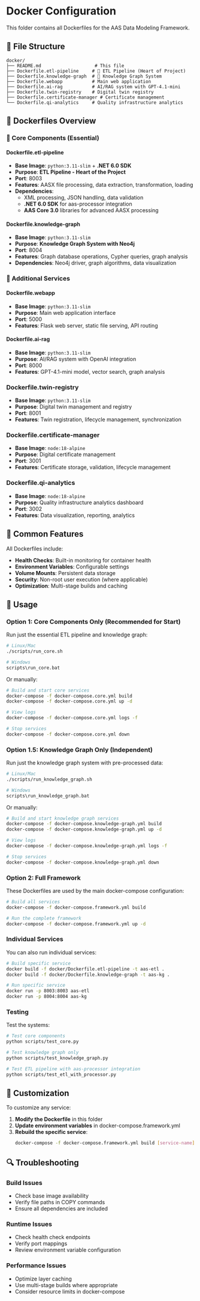 # Docker Configuration

This folder contains all Dockerfiles for the AAS Data Modeling Framework.

## 📁 File Structure

```
docker/
├── README.md                    # This file
├── Dockerfile.etl-pipeline     # 🚀 ETL Pipeline (Heart of Project)
├── Dockerfile.knowledge-graph  # 🧠 Knowledge Graph System
├── Dockerfile.webapp           # Main web application
├── Dockerfile.ai-rag           # AI/RAG system with GPT-4.1-mini
├── Dockerfile.twin-registry    # Digital twin registry
├── Dockerfile.certificate-manager # Certificate management
└── Dockerfile.qi-analytics     # Quality infrastructure analytics
```

## 🐳 Dockerfiles Overview

### 🚀 Core Components (Essential)

#### Dockerfile.etl-pipeline
- **Base Image**: `python:3.11-slim` + **.NET 6.0 SDK**
- **Purpose**: **ETL Pipeline - Heart of the Project**
- **Port**: 8003
- **Features**: AASX file processing, data extraction, transformation, loading
- **Dependencies**: 
  - XML processing, JSON handling, data validation
  - **.NET 6.0 SDK** for aas-processor integration
  - **AAS Core 3.0** libraries for advanced AASX processing

#### Dockerfile.knowledge-graph
- **Base Image**: `python:3.11-slim`
- **Purpose**: **Knowledge Graph System with Neo4j**
- **Port**: 8004
- **Features**: Graph database operations, Cypher queries, graph analysis
- **Dependencies**: Neo4j driver, graph algorithms, data visualization

### 🔧 Additional Services

#### Dockerfile.webapp
- **Base Image**: `python:3.11-slim`
- **Purpose**: Main web application interface
- **Port**: 5000
- **Features**: Flask web server, static file serving, API routing

#### Dockerfile.ai-rag
- **Base Image**: `python:3.11-slim`
- **Purpose**: AI/RAG system with OpenAI integration
- **Port**: 8000
- **Features**: GPT-4.1-mini model, vector search, graph analysis

### Dockerfile.twin-registry
- **Base Image**: `python:3.11-slim`
- **Purpose**: Digital twin management and registry
- **Port**: 8001
- **Features**: Twin registration, lifecycle management, synchronization

### Dockerfile.certificate-manager
- **Base Image**: `node:18-alpine`
- **Purpose**: Digital certificate management
- **Port**: 3001
- **Features**: Certificate storage, validation, lifecycle management

### Dockerfile.qi-analytics
- **Base Image**: `node:18-alpine`
- **Purpose**: Quality infrastructure analytics dashboard
- **Port**: 3002
- **Features**: Data visualization, reporting, analytics

## 🔧 Common Features

All Dockerfiles include:

- **Health Checks**: Built-in monitoring for container health
- **Environment Variables**: Configurable settings
- **Volume Mounts**: Persistent data storage
- **Security**: Non-root user execution (where applicable)
- **Optimization**: Multi-stage builds and caching

## 🚀 Usage

### Option 1: Core Components Only (Recommended for Start)
Run just the essential ETL pipeline and knowledge graph:

```bash
# Linux/Mac
./scripts/run_core.sh

# Windows
scripts\run_core.bat
```

Or manually:
```bash
# Build and start core services
docker-compose -f docker-compose.core.yml build
docker-compose -f docker-compose.core.yml up -d

# View logs
docker-compose -f docker-compose.core.yml logs -f

# Stop services
docker-compose -f docker-compose.core.yml down
```

### Option 1.5: Knowledge Graph Only (Independent)
Run just the knowledge graph system with pre-processed data:

```bash
# Linux/Mac
./scripts/run_knowledge_graph.sh

# Windows
scripts\run_knowledge_graph.bat
```

Or manually:
```bash
# Build and start knowledge graph services
docker-compose -f docker-compose.knowledge-graph.yml build
docker-compose -f docker-compose.knowledge-graph.yml up -d

# View logs
docker-compose -f docker-compose.knowledge-graph.yml logs -f

# Stop services
docker-compose -f docker-compose.knowledge-graph.yml down
```

### Option 2: Full Framework
These Dockerfiles are used by the main docker-compose configuration:

```bash
# Build all services
docker-compose -f docker-compose.framework.yml build

# Run the complete framework
docker-compose -f docker-compose.framework.yml up -d
```

### Individual Services
You can also run individual services:

```bash
# Build specific service
docker build -f docker/Dockerfile.etl-pipeline -t aas-etl .
docker build -f docker/Dockerfile.knowledge-graph -t aas-kg .

# Run specific service
docker run -p 8003:8003 aas-etl
docker run -p 8004:8004 aas-kg
```

### Testing
Test the systems:

```bash
# Test core components
python scripts/test_core.py

# Test knowledge graph only
python scripts/test_knowledge_graph.py

# Test ETL pipeline with aas-processor integration
python scripts/test_etl_with_processor.py
```

## 📝 Customization

To customize any service:

1. **Modify the Dockerfile** in this folder
2. **Update environment variables** in docker-compose.framework.yml
3. **Rebuild the specific service**:
   ```bash
   docker-compose -f docker-compose.framework.yml build [service-name]
   ```

## 🔍 Troubleshooting

### Build Issues
- Check base image availability
- Verify file paths in COPY commands
- Ensure all dependencies are included

### Runtime Issues
- Check health check endpoints
- Verify port mappings
- Review environment variable configuration

### Performance Issues
- Optimize layer caching
- Use multi-stage builds where appropriate
- Consider resource limits in docker-compose 